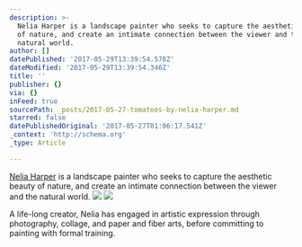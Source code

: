 ```yaml
---
description: >-
  Nelia Harper is a landscape painter who seeks to capture the aesthetic beauty
  of nature, and create an intimate connection between the viewer and the
  natural world.
author: []
datePublished: '2017-05-29T13:39:54.578Z'
dateModified: '2017-05-29T13:39:54.346Z'
title: ''
publisher: {}
via: {}
inFeed: true
sourcePath: _posts/2017-05-27-tomatoes-by-nelia-harper.md
starred: false
datePublishedOriginal: '2017-05-27T01:06:17.541Z'
_context: 'http://schema.org'
_type: Article

---
```

[Nelia Harper][0] is a landscape painter who seeks to capture the aesthetic beauty of nature, and create an intimate connection between the viewer and the natural world.
![](https://the-grid-user-content.s3-us-west-2.amazonaws.com/33df5fdd-7c33-4452-953b-9bf94adf89fe.gif)
![](https://the-grid-user-content.s3-us-west-2.amazonaws.com/256de285-bd02-4397-beeb-baf4acffeb2b.jpg)

A life-long creator, Nelia has engaged in artistic expression through photography, collage, and paper and fiber arts, before committing to painting with formal training.

[0]: http://neliaharper.com/ "Nelia's Web Site"